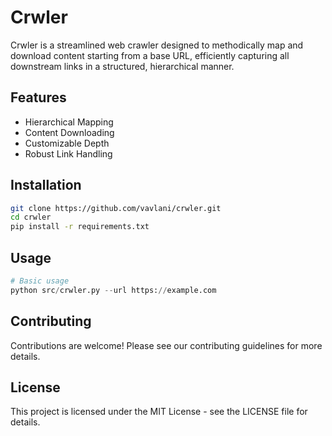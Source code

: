 # Crwler

Crwler is a streamlined web crawler designed to methodically map and download content starting from a base URL, efficiently capturing all downstream links in a structured, hierarchical manner.

## Features

- Hierarchical Mapping
- Content Downloading
- Customizable Depth
- Robust Link Handling

## Installation

```bash
git clone https://github.com/vavlani/crwler.git
cd crwler
pip install -r requirements.txt
```

## Usage

```python
# Basic usage
python src/crwler.py --url https://example.com
```

## Contributing

Contributions are welcome! Please see our contributing guidelines for more details.

## License

This project is licensed under the MIT License - see the LICENSE file for details.
